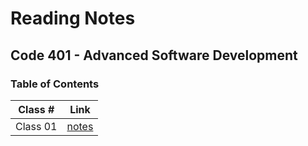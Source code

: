 # Reading Notes

## Code 401 - Advanced Software Development

### Table of Contents

| Class #  | Link |
| -------- | ---- |
| Class 01 | [notes](./class-01.md)  |
